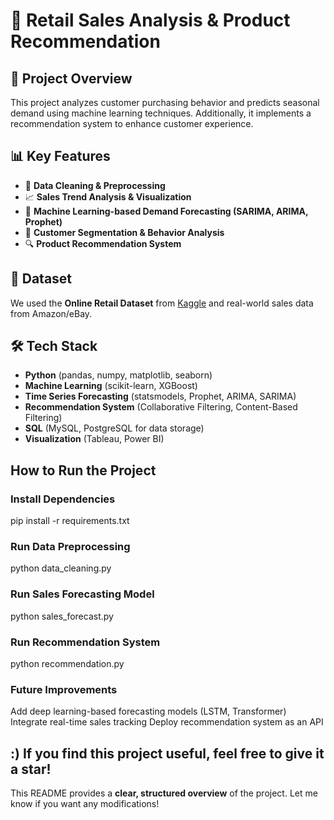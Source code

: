 # 🛒 Retail Sales Analysis & Product Recommendation  

## 📌 Project Overview  
This project analyzes customer purchasing behavior and predicts seasonal demand using machine learning techniques. Additionally, it implements a recommendation system to enhance customer experience.  

## 📊 Key Features  
- 🧹 **Data Cleaning & Preprocessing**  
- 📈 **Sales Trend Analysis & Visualization**  
- 🤖 **Machine Learning-based Demand Forecasting (SARIMA, ARIMA, Prophet)**  
- 🎯 **Customer Segmentation & Behavior Analysis**  
- 🔍 **Product Recommendation System**  

## 📂 Dataset  
We used the **Online Retail Dataset** from [Kaggle](https://www.kaggle.com/datasets) and real-world sales data from Amazon/eBay.  

## 🛠️ Tech Stack  
- **Python** (pandas, numpy, matplotlib, seaborn)  
- **Machine Learning** (scikit-learn, XGBoost)  
- **Time Series Forecasting** (statsmodels, Prophet, ARIMA, SARIMA)  
- **Recommendation System** (Collaborative Filtering, Content-Based Filtering)  
- **SQL** (MySQL, PostgreSQL for data storage)  
- **Visualization** (Tableau, Power BI)  

## How to Run the Project  
### Install Dependencies  
pip install -r requirements.txt

### Run Data Preprocessing
python data_cleaning.py

###  Run Sales Forecasting Model
python sales_forecast.py

### Run Recommendation System
python recommendation.py

### Future Improvements

Add deep learning-based forecasting models (LSTM, Transformer)
Integrate real-time sales tracking
Deploy recommendation system as an API


:) If you find this project useful, feel free to give it a star!
---

This README provides a **clear, structured overview** of the project. Let me know if you want any modifications! 
